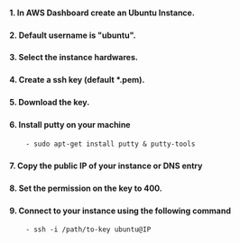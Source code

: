 #### 1. In AWS Dashboard create an Ubuntu Instance.
###
####	2. Default username is "ubuntu". 
###
####	3. Select the instance hardwares.
###
####	4. Create a ssh key (default *.pem).
###
####	5. Download the key.
###
####	6. Install putty on your machine
		- sudo apt-get install putty & putty-tools
###
####	7. Copy the public IP of your instance or DNS entry
###
####	8. Set the permission on the key to 400.
###
####	9. Connect to your instance using the following command
		- ssh -i /path/to-key ubuntu@IP
###
